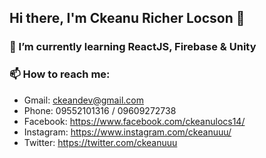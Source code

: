 ## Hi there, I'm Ckeanu Richer Locson 👋

<!--
### 👨‍💻 I’m a computer science student in Western Mindanao State University
-->
### 🌱 I’m currently learning ReactJS, Firebase & Unity
### 📫 How to reach me:
- Gmail: ckeandev@gmail.com
- Phone: 09552101316 / 09609272738
- Facebook: https://www.facebook.com/ckeanulocs14/
- Instagram: https://www.instagram.com/ckeanuuu/
- Twitter: https://twitter.com/ckeanuuu



<!--
### 😄 Pronouns: He/His
- ⚡ Fun fact: 
 - 👯 I’m looking to collaborate on ...
- 🤔 I’m looking for help with ...
- 💬 Ask me about ...
-->
